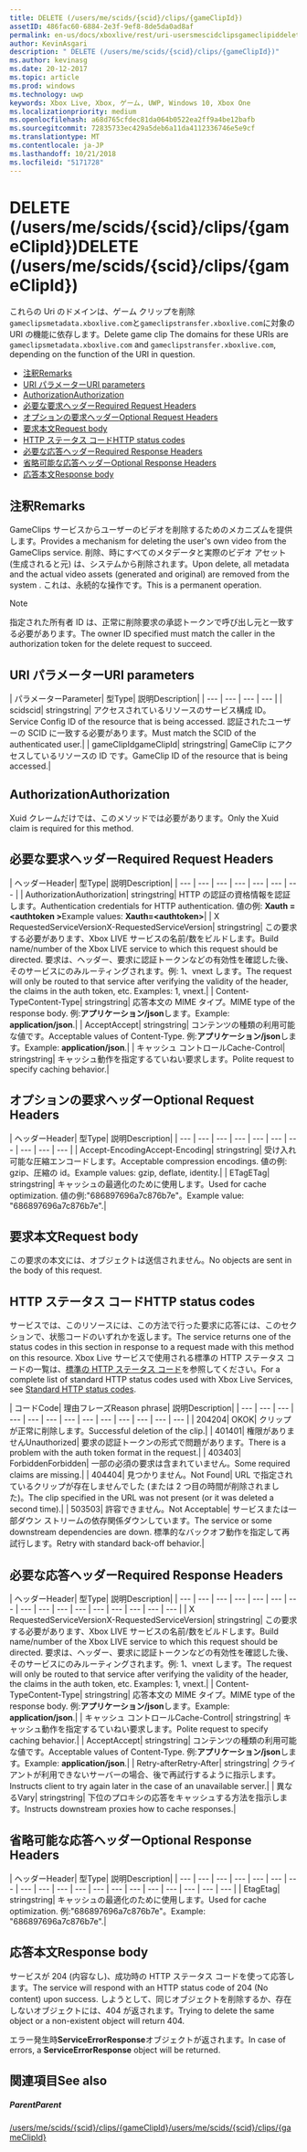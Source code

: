 ```yaml
---
title: DELETE (/users/me/scids/{scid}/clips/{gameClipId})
assetID: 486fac60-6884-2e3f-9ef8-8de5da0ad8af
permalink: en-us/docs/xboxlive/rest/uri-usersmescidclipsgameclipiddelete.html
author: KevinAsgari
description: " DELETE (/users/me/scids/{scid}/clips/{gameClipId})"
ms.author: kevinasg
ms.date: 20-12-2017
ms.topic: article
ms.prod: windows
ms.technology: uwp
keywords: Xbox Live, Xbox, ゲーム, UWP, Windows 10, Xbox One
ms.localizationpriority: medium
ms.openlocfilehash: a68d765cfdec81da064b0522ea2ff9a4be12bafb
ms.sourcegitcommit: 72835733ec429a5deb6a11da4112336746e5e9cf
ms.translationtype: MT
ms.contentlocale: ja-JP
ms.lasthandoff: 10/21/2018
ms.locfileid: "5171728"
---
```

# <a name="delete-usersmescidsscidclipsgameclipid"></a><span data-ttu-id="6a1cd-104">DELETE (/users/me/scids/{scid}/clips/{gameClipId})</span><span class="sxs-lookup"><span data-stu-id="6a1cd-104">DELETE (/users/me/scids/{scid}/clips/{gameClipId})</span></span>
<span data-ttu-id="6a1cd-105">これらの Uri のドメインは、ゲーム クリップを削除`gameclipsmetadata.xboxlive.com`と`gameclipstransfer.xboxlive.com`に対象の URI の機能に依存します。</span><span class="sxs-lookup"><span data-stu-id="6a1cd-105">Delete game clip The domains for these URIs are `gameclipsmetadata.xboxlive.com` and `gameclipstransfer.xboxlive.com`, depending on the function of the URI in question.</span></span>
 
  * [<span data-ttu-id="6a1cd-106">注釈</span><span class="sxs-lookup"><span data-stu-id="6a1cd-106">Remarks</span></span>](#ID4EX)
  * [<span data-ttu-id="6a1cd-107">URI パラメーター</span><span class="sxs-lookup"><span data-stu-id="6a1cd-107">URI parameters</span></span>](#ID4ECB)
  * [<span data-ttu-id="6a1cd-108">Authorization</span><span class="sxs-lookup"><span data-stu-id="6a1cd-108">Authorization</span></span>](#ID4ENB)
  * [<span data-ttu-id="6a1cd-109">必要な要求ヘッダー</span><span class="sxs-lookup"><span data-stu-id="6a1cd-109">Required Request Headers</span></span>](#ID4EYB)
  * [<span data-ttu-id="6a1cd-110">オプションの要求ヘッダー</span><span class="sxs-lookup"><span data-stu-id="6a1cd-110">Optional Request Headers</span></span>](#ID4EEE)
  * [<span data-ttu-id="6a1cd-111">要求本文</span><span class="sxs-lookup"><span data-stu-id="6a1cd-111">Request body</span></span>](#ID4ENF)
  * [<span data-ttu-id="6a1cd-112">HTTP ステータス コード</span><span class="sxs-lookup"><span data-stu-id="6a1cd-112">HTTP status codes</span></span>](#ID4EYF)
  * [<span data-ttu-id="6a1cd-113">必要な応答ヘッダー</span><span class="sxs-lookup"><span data-stu-id="6a1cd-113">Required Response Headers</span></span>](#ID4EIAAC)
  * [<span data-ttu-id="6a1cd-114">省略可能な応答ヘッダー</span><span class="sxs-lookup"><span data-stu-id="6a1cd-114">Optional Response Headers</span></span>](#ID4E2CAC)
  * [<span data-ttu-id="6a1cd-115">応答本文</span><span class="sxs-lookup"><span data-stu-id="6a1cd-115">Response body</span></span>](#ID4E2DAC)
 
<a id="ID4EX"></a>

 
## <a name="remarks"></a><span data-ttu-id="6a1cd-116">注釈</span><span class="sxs-lookup"><span data-stu-id="6a1cd-116">Remarks</span></span>
 
<span data-ttu-id="6a1cd-117">GameClips サービスからユーザーのビデオを削除するためのメカニズムを提供します。</span><span class="sxs-lookup"><span data-stu-id="6a1cd-117">Provides a mechanism for deleting the user's own video from the GameClips service.</span></span> <span data-ttu-id="6a1cd-118">削除、時にすべてのメタデータと実際のビデオ アセット (生成されると元) は、システムから削除されます。</span><span class="sxs-lookup"><span data-stu-id="6a1cd-118">Upon delete, all metadata and the actual video assets (generated and original) are removed from the system .</span></span> <span data-ttu-id="6a1cd-119">これは、永続的な操作です。</span><span class="sxs-lookup"><span data-stu-id="6a1cd-119">This is a permanent operation.</span></span> 

> [!NOTE] 
> <span data-ttu-id="6a1cd-120">指定された所有者 ID は、正常に削除要求の承認トークンで呼び出し元と一致する必要があります。</span><span class="sxs-lookup"><span data-stu-id="6a1cd-120">The owner ID specified must match the caller in the authorization token for the delete request to succeed.</span></span> 


  
<a id="ID4ECB"></a>

 
## <a name="uri-parameters"></a><span data-ttu-id="6a1cd-121">URI パラメーター</span><span class="sxs-lookup"><span data-stu-id="6a1cd-121">URI parameters</span></span>
 
| <span data-ttu-id="6a1cd-122">パラメーター</span><span class="sxs-lookup"><span data-stu-id="6a1cd-122">Parameter</span></span>| <span data-ttu-id="6a1cd-123">型</span><span class="sxs-lookup"><span data-stu-id="6a1cd-123">Type</span></span>| <span data-ttu-id="6a1cd-124">説明</span><span class="sxs-lookup"><span data-stu-id="6a1cd-124">Description</span></span>| 
| --- | --- | --- | --- | 
| <span data-ttu-id="6a1cd-125">scid</span><span class="sxs-lookup"><span data-stu-id="6a1cd-125">scid</span></span>| <span data-ttu-id="6a1cd-126">string</span><span class="sxs-lookup"><span data-stu-id="6a1cd-126">string</span></span>| <span data-ttu-id="6a1cd-127">アクセスされているリソースのサービス構成 ID。</span><span class="sxs-lookup"><span data-stu-id="6a1cd-127">Service Config ID of the resource that is being accessed.</span></span> <span data-ttu-id="6a1cd-128">認証されたユーザーの SCID に一致する必要があります。</span><span class="sxs-lookup"><span data-stu-id="6a1cd-128">Must match the SCID of the authenticated user.</span></span>| 
| <span data-ttu-id="6a1cd-129">gameClipId</span><span class="sxs-lookup"><span data-stu-id="6a1cd-129">gameClipId</span></span>| <span data-ttu-id="6a1cd-130">string</span><span class="sxs-lookup"><span data-stu-id="6a1cd-130">string</span></span>| <span data-ttu-id="6a1cd-131">GameClip にアクセスしているリソースの ID です。</span><span class="sxs-lookup"><span data-stu-id="6a1cd-131">GameClip ID of the resource that is being accessed.</span></span>| 
  
<a id="ID4ENB"></a>

 
## <a name="authorization"></a><span data-ttu-id="6a1cd-132">Authorization</span><span class="sxs-lookup"><span data-stu-id="6a1cd-132">Authorization</span></span>
 
<span data-ttu-id="6a1cd-133">Xuid クレームだけでは、このメソッドでは必要があります。</span><span class="sxs-lookup"><span data-stu-id="6a1cd-133">Only the Xuid claim is required for this method.</span></span>
  
<a id="ID4EYB"></a>

 
## <a name="required-request-headers"></a><span data-ttu-id="6a1cd-134">必要な要求ヘッダー</span><span class="sxs-lookup"><span data-stu-id="6a1cd-134">Required Request Headers</span></span>
 
| <span data-ttu-id="6a1cd-135">ヘッダー</span><span class="sxs-lookup"><span data-stu-id="6a1cd-135">Header</span></span>| <span data-ttu-id="6a1cd-136">型</span><span class="sxs-lookup"><span data-stu-id="6a1cd-136">Type</span></span>| <span data-ttu-id="6a1cd-137">説明</span><span class="sxs-lookup"><span data-stu-id="6a1cd-137">Description</span></span>| 
| --- | --- | --- | --- | --- | --- | --- | 
| <span data-ttu-id="6a1cd-138">Authorization</span><span class="sxs-lookup"><span data-stu-id="6a1cd-138">Authorization</span></span>| <span data-ttu-id="6a1cd-139">string</span><span class="sxs-lookup"><span data-stu-id="6a1cd-139">string</span></span>| <span data-ttu-id="6a1cd-140">HTTP の認証の資格情報を認証します。</span><span class="sxs-lookup"><span data-stu-id="6a1cd-140">Authentication credentials for HTTP authentication.</span></span> <span data-ttu-id="6a1cd-141">値の例: <b>Xauth =&lt;authtoken ></b></span><span class="sxs-lookup"><span data-stu-id="6a1cd-141">Example values: <b>Xauth=&lt;authtoken></b></span></span>| 
| <span data-ttu-id="6a1cd-142">X RequestedServiceVersion</span><span class="sxs-lookup"><span data-stu-id="6a1cd-142">X-RequestedServiceVersion</span></span>| <span data-ttu-id="6a1cd-143">string</span><span class="sxs-lookup"><span data-stu-id="6a1cd-143">string</span></span>| <span data-ttu-id="6a1cd-144">この要求する必要があります、Xbox LIVE サービスの名前/数をビルドします。</span><span class="sxs-lookup"><span data-stu-id="6a1cd-144">Build name/number of the Xbox LIVE service to which this request should be directed.</span></span> <span data-ttu-id="6a1cd-145">要求は、ヘッダー、要求に認証トークンなどの有効性を確認した後、そのサービスにのみルーティングされます。例: 1、vnext します。</span><span class="sxs-lookup"><span data-stu-id="6a1cd-145">The request will only be routed to that service after verifying the validity of the header, the claims in the auth token, etc. Examples: 1, vnext.</span></span>| 
| <span data-ttu-id="6a1cd-146">Content-Type</span><span class="sxs-lookup"><span data-stu-id="6a1cd-146">Content-Type</span></span>| <span data-ttu-id="6a1cd-147">string</span><span class="sxs-lookup"><span data-stu-id="6a1cd-147">string</span></span>| <span data-ttu-id="6a1cd-148">応答本文の MIME タイプ。</span><span class="sxs-lookup"><span data-stu-id="6a1cd-148">MIME type of the response body.</span></span> <span data-ttu-id="6a1cd-149">例:<b>アプリケーション/json</b>します。</span><span class="sxs-lookup"><span data-stu-id="6a1cd-149">Example: <b>application/json</b>.</span></span>| 
| <span data-ttu-id="6a1cd-150">Accept</span><span class="sxs-lookup"><span data-stu-id="6a1cd-150">Accept</span></span>| <span data-ttu-id="6a1cd-151">string</span><span class="sxs-lookup"><span data-stu-id="6a1cd-151">string</span></span>| <span data-ttu-id="6a1cd-152">コンテンツの種類の利用可能な値です。</span><span class="sxs-lookup"><span data-stu-id="6a1cd-152">Acceptable values of Content-Type.</span></span> <span data-ttu-id="6a1cd-153">例:<b>アプリケーション/json</b>します。</span><span class="sxs-lookup"><span data-stu-id="6a1cd-153">Example: <b>application/json</b>.</span></span>| 
| <span data-ttu-id="6a1cd-154">キャッシュ コントロール</span><span class="sxs-lookup"><span data-stu-id="6a1cd-154">Cache-Control</span></span>| <span data-ttu-id="6a1cd-155">string</span><span class="sxs-lookup"><span data-stu-id="6a1cd-155">string</span></span>| <span data-ttu-id="6a1cd-156">キャッシュ動作を指定するていねい要求します。</span><span class="sxs-lookup"><span data-stu-id="6a1cd-156">Polite request to specify caching behavior.</span></span>| 
  
<a id="ID4EEE"></a>

 
## <a name="optional-request-headers"></a><span data-ttu-id="6a1cd-157">オプションの要求ヘッダー</span><span class="sxs-lookup"><span data-stu-id="6a1cd-157">Optional Request Headers</span></span>
 
| <span data-ttu-id="6a1cd-158">ヘッダー</span><span class="sxs-lookup"><span data-stu-id="6a1cd-158">Header</span></span>| <span data-ttu-id="6a1cd-159">型</span><span class="sxs-lookup"><span data-stu-id="6a1cd-159">Type</span></span>| <span data-ttu-id="6a1cd-160">説明</span><span class="sxs-lookup"><span data-stu-id="6a1cd-160">Description</span></span>| 
| --- | --- | --- | --- | --- | --- | --- | --- | --- | --- | 
| <span data-ttu-id="6a1cd-161">Accept-Encoding</span><span class="sxs-lookup"><span data-stu-id="6a1cd-161">Accept-Encoding</span></span>| <span data-ttu-id="6a1cd-162">string</span><span class="sxs-lookup"><span data-stu-id="6a1cd-162">string</span></span>| <span data-ttu-id="6a1cd-163">受け入れ可能な圧縮エンコードします。</span><span class="sxs-lookup"><span data-stu-id="6a1cd-163">Acceptable compression encodings.</span></span> <span data-ttu-id="6a1cd-164">値の例: gzip、圧縮の id。</span><span class="sxs-lookup"><span data-stu-id="6a1cd-164">Example values: gzip, deflate, identity.</span></span>| 
| <span data-ttu-id="6a1cd-165">ETag</span><span class="sxs-lookup"><span data-stu-id="6a1cd-165">ETag</span></span>| <span data-ttu-id="6a1cd-166">string</span><span class="sxs-lookup"><span data-stu-id="6a1cd-166">string</span></span>| <span data-ttu-id="6a1cd-167">キャッシュの最適化のために使用します。</span><span class="sxs-lookup"><span data-stu-id="6a1cd-167">Used for cache optimization.</span></span> <span data-ttu-id="6a1cd-168">値の例:"686897696a7c876b7e"。</span><span class="sxs-lookup"><span data-stu-id="6a1cd-168">Example value: "686897696a7c876b7e".</span></span>| 
  
<a id="ID4ENF"></a>

 
## <a name="request-body"></a><span data-ttu-id="6a1cd-169">要求本文</span><span class="sxs-lookup"><span data-stu-id="6a1cd-169">Request body</span></span>
 
<span data-ttu-id="6a1cd-170">この要求の本文には、オブジェクトは送信されません。</span><span class="sxs-lookup"><span data-stu-id="6a1cd-170">No objects are sent in the body of this request.</span></span>
  
<a id="ID4EYF"></a>

 
## <a name="http-status-codes"></a><span data-ttu-id="6a1cd-171">HTTP ステータス コード</span><span class="sxs-lookup"><span data-stu-id="6a1cd-171">HTTP status codes</span></span>
 
<span data-ttu-id="6a1cd-172">サービスでは、このリソースには、この方法で行った要求に応答には、このセクションで、状態コードのいずれかを返します。</span><span class="sxs-lookup"><span data-stu-id="6a1cd-172">The service returns one of the status codes in this section in response to a request made with this method on this resource.</span></span> <span data-ttu-id="6a1cd-173">Xbox Live サービスで使用される標準の HTTP ステータス コードの一覧は、[標準の HTTP ステータス コード](../../additional/httpstatuscodes.md)を参照してください。</span><span class="sxs-lookup"><span data-stu-id="6a1cd-173">For a complete list of standard HTTP status codes used with Xbox Live Services, see [Standard HTTP status codes](../../additional/httpstatuscodes.md).</span></span>
 
| <span data-ttu-id="6a1cd-174">コード</span><span class="sxs-lookup"><span data-stu-id="6a1cd-174">Code</span></span>| <span data-ttu-id="6a1cd-175">理由フレーズ</span><span class="sxs-lookup"><span data-stu-id="6a1cd-175">Reason phrase</span></span>| <span data-ttu-id="6a1cd-176">説明</span><span class="sxs-lookup"><span data-stu-id="6a1cd-176">Description</span></span>| 
| --- | --- | --- | --- | --- | --- | --- | --- | --- | --- | --- | --- | --- | 
| <span data-ttu-id="6a1cd-177">204</span><span class="sxs-lookup"><span data-stu-id="6a1cd-177">204</span></span>| <span data-ttu-id="6a1cd-178">OK</span><span class="sxs-lookup"><span data-stu-id="6a1cd-178">OK</span></span>| <span data-ttu-id="6a1cd-179">クリップが正常に削除します。</span><span class="sxs-lookup"><span data-stu-id="6a1cd-179">Successful deletion of the clip.</span></span>| 
| <span data-ttu-id="6a1cd-180">401</span><span class="sxs-lookup"><span data-stu-id="6a1cd-180">401</span></span>| <span data-ttu-id="6a1cd-181">権限がありません</span><span class="sxs-lookup"><span data-stu-id="6a1cd-181">Unauthorized</span></span>| <span data-ttu-id="6a1cd-182">要求の認証トークンの形式で問題があります。</span><span class="sxs-lookup"><span data-stu-id="6a1cd-182">There is a problem with the auth token format in the request.</span></span>| 
| <span data-ttu-id="6a1cd-183">403</span><span class="sxs-lookup"><span data-stu-id="6a1cd-183">403</span></span>| <span data-ttu-id="6a1cd-184">Forbidden</span><span class="sxs-lookup"><span data-stu-id="6a1cd-184">Forbidden</span></span>| <span data-ttu-id="6a1cd-185">一部の必須の要求は含まれていません。</span><span class="sxs-lookup"><span data-stu-id="6a1cd-185">Some required claims are missing.</span></span>| 
| <span data-ttu-id="6a1cd-186">404</span><span class="sxs-lookup"><span data-stu-id="6a1cd-186">404</span></span>| <span data-ttu-id="6a1cd-187">見つかりません。</span><span class="sxs-lookup"><span data-stu-id="6a1cd-187">Not Found</span></span>| <span data-ttu-id="6a1cd-188">URL で指定されているクリップが存在しませんでした (または 2 つ目の時間が削除されました)。</span><span class="sxs-lookup"><span data-stu-id="6a1cd-188">The clip specified in the URL was not present (or it was deleted a second time).</span></span>| 
| <span data-ttu-id="6a1cd-189">503</span><span class="sxs-lookup"><span data-stu-id="6a1cd-189">503</span></span>| <span data-ttu-id="6a1cd-190">許容できません。</span><span class="sxs-lookup"><span data-stu-id="6a1cd-190">Not Acceptable</span></span>| <span data-ttu-id="6a1cd-191">サービスまたは一部ダウン ストリームの依存関係ダウンしています。</span><span class="sxs-lookup"><span data-stu-id="6a1cd-191">The service or some downstream dependencies are down.</span></span> <span data-ttu-id="6a1cd-192">標準的なバックオフ動作を指定して再試行します。</span><span class="sxs-lookup"><span data-stu-id="6a1cd-192">Retry with standard back-off behavior.</span></span>| 
  
<a id="ID4EIAAC"></a>

 
## <a name="required-response-headers"></a><span data-ttu-id="6a1cd-193">必要な応答ヘッダー</span><span class="sxs-lookup"><span data-stu-id="6a1cd-193">Required Response Headers</span></span>
 
| <span data-ttu-id="6a1cd-194">ヘッダー</span><span class="sxs-lookup"><span data-stu-id="6a1cd-194">Header</span></span>| <span data-ttu-id="6a1cd-195">型</span><span class="sxs-lookup"><span data-stu-id="6a1cd-195">Type</span></span>| <span data-ttu-id="6a1cd-196">説明</span><span class="sxs-lookup"><span data-stu-id="6a1cd-196">Description</span></span>| 
| --- | --- | --- | --- | --- | --- | --- | --- | --- | --- | --- | --- | --- | --- | --- | --- | 
| <span data-ttu-id="6a1cd-197">X RequestedServiceVersion</span><span class="sxs-lookup"><span data-stu-id="6a1cd-197">X-RequestedServiceVersion</span></span>| <span data-ttu-id="6a1cd-198">string</span><span class="sxs-lookup"><span data-stu-id="6a1cd-198">string</span></span>| <span data-ttu-id="6a1cd-199">この要求する必要があります、Xbox LIVE サービスの名前/数をビルドします。</span><span class="sxs-lookup"><span data-stu-id="6a1cd-199">Build name/number of the Xbox LIVE service to which this request should be directed.</span></span> <span data-ttu-id="6a1cd-200">要求は、ヘッダー、要求に認証トークンなどの有効性を確認した後、そのサービスにのみルーティングされます。例: 1、vnext します。</span><span class="sxs-lookup"><span data-stu-id="6a1cd-200">The request will only be routed to that service after verifying the validity of the header, the claims in the auth token, etc. Examples: 1, vnext.</span></span>| 
| <span data-ttu-id="6a1cd-201">Content-Type</span><span class="sxs-lookup"><span data-stu-id="6a1cd-201">Content-Type</span></span>| <span data-ttu-id="6a1cd-202">string</span><span class="sxs-lookup"><span data-stu-id="6a1cd-202">string</span></span>| <span data-ttu-id="6a1cd-203">応答本文の MIME タイプ。</span><span class="sxs-lookup"><span data-stu-id="6a1cd-203">MIME type of the response body.</span></span> <span data-ttu-id="6a1cd-204">例:<b>アプリケーション/json</b>します。</span><span class="sxs-lookup"><span data-stu-id="6a1cd-204">Example: <b>application/json</b>.</span></span>| 
| <span data-ttu-id="6a1cd-205">キャッシュ コントロール</span><span class="sxs-lookup"><span data-stu-id="6a1cd-205">Cache-Control</span></span>| <span data-ttu-id="6a1cd-206">string</span><span class="sxs-lookup"><span data-stu-id="6a1cd-206">string</span></span>| <span data-ttu-id="6a1cd-207">キャッシュ動作を指定するていねい要求します。</span><span class="sxs-lookup"><span data-stu-id="6a1cd-207">Polite request to specify caching behavior.</span></span>| 
| <span data-ttu-id="6a1cd-208">Accept</span><span class="sxs-lookup"><span data-stu-id="6a1cd-208">Accept</span></span>| <span data-ttu-id="6a1cd-209">string</span><span class="sxs-lookup"><span data-stu-id="6a1cd-209">string</span></span>| <span data-ttu-id="6a1cd-210">コンテンツの種類の利用可能な値です。</span><span class="sxs-lookup"><span data-stu-id="6a1cd-210">Acceptable values of Content-Type.</span></span> <span data-ttu-id="6a1cd-211">例:<b>アプリケーション/json</b>します。</span><span class="sxs-lookup"><span data-stu-id="6a1cd-211">Example: <b>application/json</b>.</span></span>| 
| <span data-ttu-id="6a1cd-212">Retry-after</span><span class="sxs-lookup"><span data-stu-id="6a1cd-212">Retry-After</span></span>| <span data-ttu-id="6a1cd-213">string</span><span class="sxs-lookup"><span data-stu-id="6a1cd-213">string</span></span>| <span data-ttu-id="6a1cd-214">クライアントが利用できないサーバーの場合、後で再試行するように指示します。</span><span class="sxs-lookup"><span data-stu-id="6a1cd-214">Instructs client to try again later in the case of an unavailable server.</span></span>| 
| <span data-ttu-id="6a1cd-215">異なる</span><span class="sxs-lookup"><span data-stu-id="6a1cd-215">Vary</span></span>| <span data-ttu-id="6a1cd-216">string</span><span class="sxs-lookup"><span data-stu-id="6a1cd-216">string</span></span>| <span data-ttu-id="6a1cd-217">下位のプロキシの応答をキャッシュする方法を指示します。</span><span class="sxs-lookup"><span data-stu-id="6a1cd-217">Instructs downstream proxies how to cache responses.</span></span>| 
  
<a id="ID4E2CAC"></a>

 
## <a name="optional-response-headers"></a><span data-ttu-id="6a1cd-218">省略可能な応答ヘッダー</span><span class="sxs-lookup"><span data-stu-id="6a1cd-218">Optional Response Headers</span></span>
 
| <span data-ttu-id="6a1cd-219">ヘッダー</span><span class="sxs-lookup"><span data-stu-id="6a1cd-219">Header</span></span>| <span data-ttu-id="6a1cd-220">型</span><span class="sxs-lookup"><span data-stu-id="6a1cd-220">Type</span></span>| <span data-ttu-id="6a1cd-221">説明</span><span class="sxs-lookup"><span data-stu-id="6a1cd-221">Description</span></span>| 
| --- | --- | --- | --- | --- | --- | --- | --- | --- | --- | --- | --- | --- | --- | --- | --- | --- | --- | --- | 
| <span data-ttu-id="6a1cd-222">Etag</span><span class="sxs-lookup"><span data-stu-id="6a1cd-222">Etag</span></span>| <span data-ttu-id="6a1cd-223">string</span><span class="sxs-lookup"><span data-stu-id="6a1cd-223">string</span></span>| <span data-ttu-id="6a1cd-224">キャッシュの最適化のために使用します。</span><span class="sxs-lookup"><span data-stu-id="6a1cd-224">Used for cache optimization.</span></span> <span data-ttu-id="6a1cd-225">例:"686897696a7c876b7e"。</span><span class="sxs-lookup"><span data-stu-id="6a1cd-225">Example: "686897696a7c876b7e".</span></span>| 
  
<a id="ID4E2DAC"></a>

 
## <a name="response-body"></a><span data-ttu-id="6a1cd-226">応答本文</span><span class="sxs-lookup"><span data-stu-id="6a1cd-226">Response body</span></span>
 
<span data-ttu-id="6a1cd-227">サービスが 204 (内容なし)、成功時の HTTP ステータス コードを使って応答します。</span><span class="sxs-lookup"><span data-stu-id="6a1cd-227">The service will respond with an HTTP status code of 204 (No content) upon success.</span></span> <span data-ttu-id="6a1cd-228">しようとして、同じオブジェクトを削除するか、存在しないオブジェクトには、404 が返されます。</span><span class="sxs-lookup"><span data-stu-id="6a1cd-228">Trying to delete the same object or a non-existent object will return 404.</span></span>
 
<span data-ttu-id="6a1cd-229">エラー発生時**ServiceErrorResponse**オブジェクトが返されます。</span><span class="sxs-lookup"><span data-stu-id="6a1cd-229">In case of errors, a **ServiceErrorResponse** object will be returned.</span></span>
  
<a id="ID4EJEAC"></a>

 
## <a name="see-also"></a><span data-ttu-id="6a1cd-230">関連項目</span><span class="sxs-lookup"><span data-stu-id="6a1cd-230">See also</span></span>
 
<a id="ID4ELEAC"></a>

 
##### <a name="parent"></a><span data-ttu-id="6a1cd-231">Parent</span><span class="sxs-lookup"><span data-stu-id="6a1cd-231">Parent</span></span> 

[<span data-ttu-id="6a1cd-232">/users/me/scids/{scid}/clips/{gameClipId}</span><span class="sxs-lookup"><span data-stu-id="6a1cd-232">/users/me/scids/{scid}/clips/{gameClipId}</span></span>](uri-usersmescidclipsgameclipid.md)

   